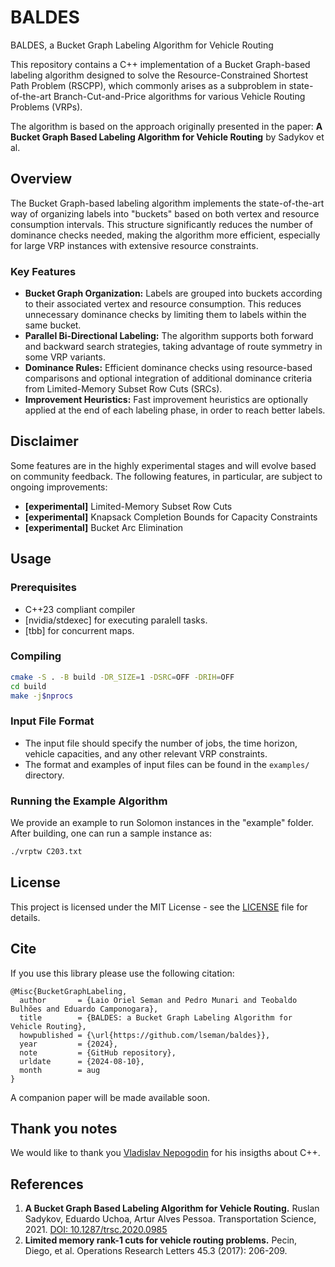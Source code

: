 # BALDES

BALDES, a Bucket Graph Labeling Algorithm for Vehicle Routing

This repository contains a C++ implementation of a Bucket Graph-based labeling algorithm designed to solve the Resource-Constrained Shortest Path Problem (RSCPP), which commonly arises as a subproblem in state-of-the-art Branch-Cut-and-Price algorithms for various Vehicle Routing Problems (VRPs).

The algorithm is based on the approach originally presented in the paper: **A Bucket Graph Based Labeling Algorithm for Vehicle Routing** by Sadykov et al.

## Overview

The Bucket Graph-based labeling algorithm implements the state-of-the-art way of organizing labels into "buckets" based on both vertex and resource consumption intervals. This structure significantly reduces the number of dominance checks needed, making the algorithm more efficient, especially for large VRP instances with extensive resource constraints.

### Key Features

- **Bucket Graph Organization:** Labels are grouped into buckets according to their associated vertex and resource consumption. This reduces unnecessary dominance checks by limiting them to labels within the same bucket.
- **Parallel Bi-Directional Labeling:** The algorithm supports both forward and backward search strategies, taking advantage of route symmetry in some VRP variants.
- **Dominance Rules:** Efficient dominance checks using resource-based comparisons and optional integration of additional dominance criteria from Limited-Memory Subset Row Cuts (SRCs).
- **Improvement Heuristics:** Fast improvement heuristics are optionally applied at the end of each labeling phase, in order to reach better labels.

## Disclaimer

Some features are in the highly experimental stages and will evolve based on community feedback. The following features, in particular, are subject to ongoing improvements:

- **[experimental]** Limited-Memory Subset Row Cuts
- **[experimental]** Knapsack Completion Bounds for Capacity Constraints
- **[experimental]** Bucket Arc Elimination

## Usage

### Prerequisites

- C++23 compliant compiler
- [nvidia/stdexec] for executing paralell tasks.
- [tbb] for concurrent maps.

### Compiling

```bash
cmake -S . -B build -DR_SIZE=1 -DSRC=OFF -DRIH=OFF
cd build
make -j$nprocs
```

### Input File Format

- The input file should specify the number of jobs, the time horizon, vehicle capacities, and any other relevant VRP constraints.
- The format and examples of input files can be found in the `examples/` directory.

### Running the Example Algorithm

We provide an example to run Solomon instances in the "example" folder. After building, one can run a sample instance as:

```bash
./vrptw C203.txt
```

## License

This project is licensed under the MIT License - see the [LICENSE](LICENSE) file for details.

## Cite

If you use this library please use the following citation:

```
@Misc{BucketGraphLabeling,
  author       = {Laio Oriel Seman and Pedro Munari and Teobaldo Bulhões and Eduardo Camponogara},
  title        = {BALDES: a Bucket Graph Labeling Algorithm for Vehicle Routing},
  howpublished = {\url{https://github.com/lseman/baldes}},
  year         = {2024},
  note         = {GitHub repository},
  urldate      = {2024-08-10},
  month        = aug
}
```

A companion paper will be made available soon.

## Thank you notes

We would like to thank you [Vladislav Nepogodin](https://github.com/vnepogodin) for his insigths about C++.

## References

1. **A Bucket Graph Based Labeling Algorithm for Vehicle Routing.** Ruslan Sadykov, Eduardo Uchoa, Artur Alves Pessoa. Transportation Science, 2021. [DOI: 10.1287/trsc.2020.0985](https://doi.org/10.1287/trsc.2020.0985)
2. **Limited memory rank-1 cuts for vehicle routing problems.** Pecin, Diego, et al. Operations Research Letters 45.3 (2017): 206-209.